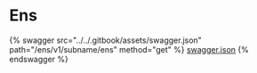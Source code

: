 # Ens

{% swagger src="../../.gitbook/assets/swagger.json" path="/ens/v1/subname/ens" method="get" %}
[swagger.json](../../.gitbook/assets/swagger.json)
{% endswagger %}
